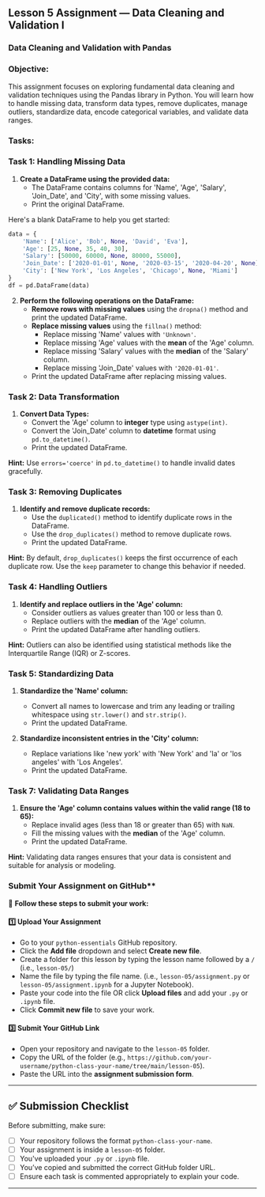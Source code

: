 ## Lesson 5 Assignment — Data Cleaning and Validation I
### Data Cleaning and Validation with Pandas

### **Objective:**
This assignment focuses on exploring fundamental data cleaning and validation techniques using the Pandas library in Python. You will learn how to handle missing data, transform data types, remove duplicates, manage outliers, standardize data, encode categorical variables, and validate data ranges.

### **Tasks:**

### **Task 1: Handling Missing Data**
1. **Create a DataFrame using the provided data:**
   - The DataFrame contains columns for 'Name', 'Age', 'Salary', 'Join_Date', and 'City', with some missing values.
   - Print the original DataFrame.
  
Here's a blank DataFrame to help you get started: 

```python
data = {
    'Name': ['Alice', 'Bob', None, 'David', 'Eva'],
    'Age': [25, None, 35, 40, 30],
    'Salary': [50000, 60000, None, 80000, 55000],
    'Join_Date': ['2020-01-01', None, '2020-03-15', '2020-04-20', None],
    'City': ['New York', 'Los Angeles', 'Chicago', None, 'Miami']
}
df = pd.DataFrame(data)
```

2. **Perform the following operations on the DataFrame:**
   - **Remove rows with missing values** using the `dropna()` method and print the updated DataFrame.
   - **Replace missing values** using the `fillna()` method:
     - Replace missing 'Name' values with `'Unknown'`.
     - Replace missing 'Age' values with the **mean** of the 'Age' column.
     - Replace missing 'Salary' values with the **median** of the 'Salary' column.
     - Replace missing 'Join_Date' values with `'2020-01-01'`.
   - Print the updated DataFrame after replacing missing values.

### **Task 2: Data Transformation**
1. **Convert Data Types:**
   - Convert the 'Age' column to **integer** type using `astype(int)`.
   - Convert the 'Join_Date' column to **datetime** format using `pd.to_datetime()`.
   - Print the updated DataFrame.

**Hint:** Use `errors='coerce'` in `pd.to_datetime()` to handle invalid dates gracefully.

### **Task 3: Removing Duplicates**
1. **Identify and remove duplicate records:**
   - Use the `duplicated()` method to identify duplicate rows in the DataFrame.
   - Use the `drop_duplicates()` method to remove duplicate rows.
   - Print the updated DataFrame.
  
**Hint:** By default, `drop_duplicates()` keeps the first occurrence of each duplicate row. Use the `keep` parameter to change this behavior if needed.

### **Task 4: Handling Outliers**
1. **Identify and replace outliers in the 'Age' column:**
   - Consider outliers as values greater than 100 or less than 0.
   - Replace outliers with the **median** of the 'Age' column.
   - Print the updated DataFrame after handling outliers.

**Hint:** Outliers can also be identified using statistical methods like the Interquartile Range (IQR) or Z-scores.

### **Task 5: Standardizing Data**
1. **Standardize the 'Name' column:**
   - Convert all names to lowercase and trim any leading or trailing whitespace using `str.lower()` and `str.strip()`.
   - Print the updated DataFrame.

2. **Standardize inconsistent entries in the 'City' column:**
   - Replace variations like 'new york' with 'New York' and 'la' or 'los angeles' with 'Los Angeles'.
   - Print the updated DataFrame.

### **Task 7: Validating Data Ranges**
1. **Ensure the 'Age' column contains values within the valid range (18 to 65):**
   - Replace invalid ages (less than 18 or greater than 65) with `NaN`.
   - Fill the missing values with the **median** of the 'Age' column.
   - Print the updated DataFrame.

**Hint:** Validating data ranges ensures that your data is consistent and suitable for analysis or modeling.

### Submit Your Assignment on GitHub**  

📌 **Follow these steps to submit your work:**  

#### **1️⃣ Upload Your Assignment**  
- Go to your `python-essentials` GitHub repository.
- Click the **Add file** dropdown and select **Create new file**.
- Create a folder for this lesson by typing the lesson name followed by a `/` (i.e., `lesson-05/`)
- Name the file by typing the file name. (i.e., `lesson-05/assignment.py` or `lesson-05/assignment.ipynb` for a Jupyter Notebook).  
- Paste your code into the file OR click **Upload files** and add your `.py` or `.ipynb` file.  
- Click **Commit new file** to save your work.  

#### **3️⃣ Submit Your GitHub Link**  
- Open your repository and navigate to the `lesson-05` folder.  
- Copy the URL of the folder (e.g., `https://github.com/your-username/python-class-your-name/tree/main/lesson-05`).  
- Paste the URL into the **assignment submission form**.  

---

## **✅ Submission Checklist**  
Before submitting, make sure:  
- [ ] Your repository follows the format `python-class-your-name`.  
- [ ] Your assignment is inside a `lesson-05` folder.  
- [ ] You've uploaded your `.py` or `.ipynb` file.  
- [ ] You’ve copied and submitted the correct GitHub folder URL.
- [ ] Ensure each task is commented appropriately to explain your code.

---
